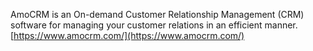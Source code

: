 AmoCRM  is an On-demand Customer Relationship Management (CRM) software for managing your customer relations in an efficient manner.
[https://www.amocrm.com/](https://www.amocrm.com/)